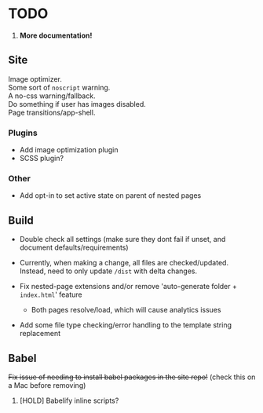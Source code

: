 # TODO

1. **More documentation!**

## Site

Image optimizer.  
Some sort of `noscript` warning.  
A no-css warning/fallback.  
Do something if user has images disabled.  
Page transitions/app-shell.  

### Plugins

* Add image optimization plugin
* SCSS plugin?

### Other

* Add opt-in to set active state on parent of nested pages

## Build

* Double check all settings (make sure they dont fail if unset, and document defaults/requirements)

* Currently, when making a change, all files are checked/updated. Instead, need to only update `/dist` with delta changes.

* Fix nested-page extensions and/or remove 'auto-generate folder + `index.html`' feature
  * Both pages resolve/load, which will cause analytics issues

* Add some file type checking/error handling to the template string replacement

## Babel

~~Fix issue of needing to install babel packages in the site repo!~~ (check this on a Mac before removing)

1. [HOLD] Babelify inline scripts?